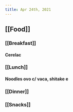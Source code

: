 ```yaml
---
title: Apr 24th, 2021
---
```


## [[Food]]
### [[Breakfast]]
#### Cerelac
### [[Lunch]]
#### Noodles ovo c/ vaca, shitake e
### [[Dinner]]
### [[Snacks]]

